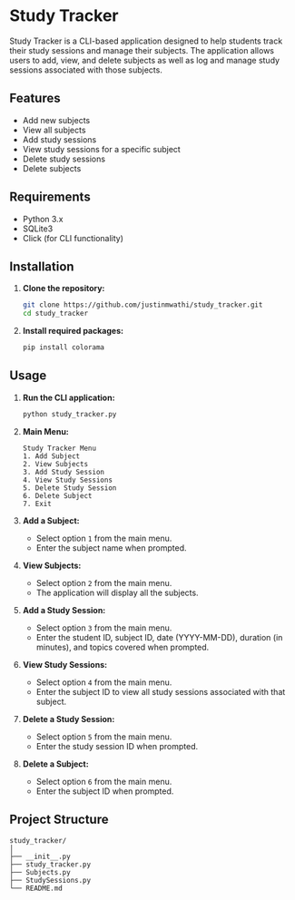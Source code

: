 # Study Tracker

Study Tracker is a CLI-based application designed to help students track their study sessions and manage their subjects. The application allows users to add, view, and delete subjects as well as log and manage study sessions associated with those subjects.

## Features

- Add new subjects
- View all subjects
- Add study sessions
- View study sessions for a specific subject
- Delete study sessions
- Delete subjects

## Requirements

- Python 3.x
- SQLite3
- Click (for CLI functionality)

## Installation

1. **Clone the repository:**

    ```sh
    git clone https://github.com/justinmwathi/study_tracker.git
    cd study_tracker
    ```

2. **Install required packages:**

    ```sh
    pip install colorama
    ```

## Usage

1. **Run the CLI application:**

    ```sh
    python study_tracker.py
    ```

2. **Main Menu:**

    ```
    Study Tracker Menu
    1. Add Subject
    2. View Subjects
    3. Add Study Session
    4. View Study Sessions
    5. Delete Study Session
    6. Delete Subject
    7. Exit
    ```

3. **Add a Subject:**

    - Select option `1` from the main menu.
    - Enter the subject name when prompted.

4. **View Subjects:**

    - Select option `2` from the main menu.
    - The application will display all the subjects.

5. **Add a Study Session:**

    - Select option `3` from the main menu.
    - Enter the student ID, subject ID, date (YYYY-MM-DD), duration (in minutes), and topics covered when prompted.

6. **View Study Sessions:**

    - Select option `4` from the main menu.
    - Enter the subject ID to view all study sessions associated with that subject.

7. **Delete a Study Session:**

    - Select option `5` from the main menu.
    - Enter the study session ID when prompted.

8. **Delete a Subject:**

    - Select option `6` from the main menu.
    - Enter the subject ID when prompted.

## Project Structure

```plaintext
study_tracker/
│
├── __init__.py
├── study_tracker.py
├── Subjects.py
├── StudySessions.py
└── README.md
